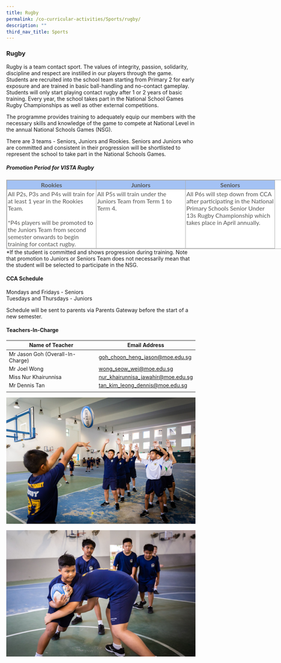 ```yaml
---
title: Rugby
permalink: /co-curricular-activities/Sports/rugby/
description: ""
third_nav_title: Sports
---
```

### Rugby
Rugby is a team contact sport. The values of integrity, passion, solidarity, discipline and respect are instilled in our players through the game. Students are recruited into the school team starting from Primary 2 for early exposure and are trained in basic ball-handling and no-contact gameplay. Students will only start playing contact rugby after 1 or 2 years of basic training. Every year, the school takes part in the National School Games Rugby Championships as well as other external competitions.

The programme provides training to adequately equip our members with the necessary skills and knowledge of the game to compete at National Level in the annual National Schools Games (NSG).

There are 3 teams - Seniors, Juniors and Rookies. Seniors and Juniors who are committed and consistent in their progression will be shortlisted to represent the school to take part in the National Schools Games.

##### Promotion Period for VISTA Rugby  
<table border="1" width="624" cellspacing="0" cellpadding="0" class="iveo_table ives_tab_simple3" style="margin: 0px; outline: 0px; padding: 0px; border-collapse: collapse; border: 1px solid rgb(170, 170, 170); color: rgb(87, 87, 86); font-family: Lato, sans-serif; font-size: 16px; font-style: normal; font-variant-ligatures: normal; font-variant-caps: normal; font-weight: 400; letter-spacing: normal; orphans: 2; text-align: left; text-transform: none; white-space: normal; widows: 2; word-spacing: 0px; -webkit-text-stroke-width: 0px; background-color: rgb(255, 255, 255); text-decoration-thickness: initial; text-decoration-style: initial; text-decoration-color: initial; width: 910px;"><tbody style="margin: 0px; outline: 0px; padding: 0px;"><tr style="margin: 0px; outline: 0px; padding: 0px; background-color: rgb(164, 194, 244);"><td valign="top" width="208" style="margin: 0px; outline: 0px; padding: 2px; text-align: center; border: 1px solid rgb(170, 170, 170); width: 233px;"><b style="margin: 0px; outline: 0px; padding: 0px;">Rookies</b></td><td valign="top" width="208" style="margin: 0px; outline: 0px; padding: 2px; text-align: center; border: 1px solid rgb(170, 170, 170); width: 233px;"><b style="margin: 0px; outline: 0px; padding: 0px;">Juniors</b></td><td valign="top" width="208" style="margin: 0px; outline: 0px; padding: 2px; text-align: center; border: 1px solid rgb(170, 170, 170); width: 233px;"><b style="margin: 0px; outline: 0px; padding: 0px;">Seniors</b></td></tr><tr style="margin: 0px; outline: 0px; padding: 0px;"><td valign="top" width="208" style="margin: 0px; outline: 0px; padding: 2px; text-align: left; border: 1px solid rgb(170, 170, 170);">All P2s, P3s and P4s will train for at least 1 year in the Rookies Team.<br style="margin: 0px; outline: 0px; padding: 0px;"><br style="margin: 0px; outline: 0px; padding: 0px;">*P4s players will be promoted to the Juniors Team from second semester onwards to begin training for contact rugby.</td><td valign="top" width="208" style="margin: 0px; outline: 0px; padding: 2px; text-align: left; border: 1px solid rgb(170, 170, 170);">All P5s will train under the Juniors Team from Term 1 to Term 4.</td><td valign="top" width="208" style="margin: 0px; outline: 0px; padding: 2px; text-align: left; border: 1px solid rgb(170, 170, 170);">All P6s will step down from CCA after participating in the National Primary Schools Senior Under 13s Rugby Championship which takes place in April annually.</td></tr></tbody></table>
*If the student is committed and shows progression during training. Note that promotion to Juniors or Seniors Team does not necessarily mean that the student will be selected to participate in the NSG.

#### CCA Schedule

Mondays and Fridays - Seniors <br>
Tuesdays and Thursdays - Juniors 

Schedule will be sent to parents via Parents Gateway before the start of a new semester.

#### Teachers-In-Charge

| Name of Teacher | Email Address |
|---|---|
| Mr Jason Goh (Overall-In-Charge) | [goh_choon_heng_jason@moe.edu.sg](goh_choon_heng_jason@moe.edu.sg) |
| Mr Joel Wong | [wong_seow_wei@moe.edu.sg](wong_seow_wei@moe.edu.sg) |
| Miss Nur Khairunnisa | [nur_khairunnisa_jawahir@moe.edu.sg](nur_khairunnisa_jawahir@moe.edu.sg) |
| Mr Dennis Tan | [tan_kim_leong_dennis@moe.edu.sg](tan_kim_leong_dennis@moe.edu.sg) |
|  |  |

![](/images/rugby%201.jpg)

![](/images/rugby%202.jpg)